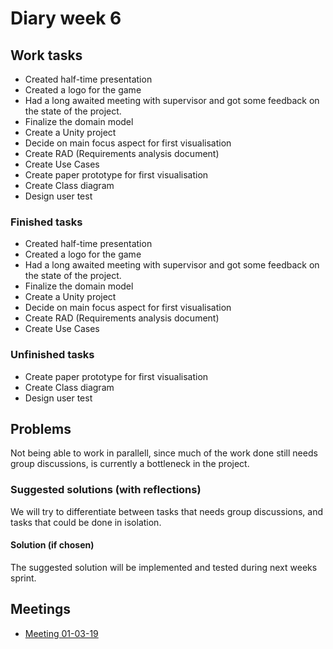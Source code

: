 # Diary week 6

## Work tasks

- Created half-time presentation
- Created a logo for the game
- Had a long awaited meeting with supervisor and got some feedback on the state of the project.
- Finalize the domain model
- Create a Unity project
- Decide on main focus aspect for first visualisation
- Create RAD (Requirements analysis document)
- Create Use Cases
- Create paper prototype for first visualisation
- Create Class diagram
- Design user test

### Finished tasks

- Created half-time presentation
- Created a logo for the game
- Had a long awaited meeting with supervisor and got some feedback on the state of the project.
- Finalize the domain model
- Create a Unity project
- Decide on main focus aspect for first visualisation
- Create RAD (Requirements analysis document)
- Create Use Cases

### Unfinished tasks

- Create paper prototype for first visualisation
- Create Class diagram
- Design user test

## Problems

Not being able to work in parallell, since much of the work done still needs group discussions, is currently a bottleneck in the project.

### Suggested solutions (with reflections)

We will try to differentiate between tasks that needs group discussions, and tasks that could be done in isolation.

#### Solution (if chosen)

The suggested solution will be implemented and tested during next weeks sprint.

## Meetings

- [Meeting 01-03-19](../meetings/meeting-01-03-19.md)